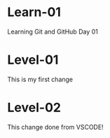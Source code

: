 # Learn-01
Learning Git and GitHub Day 01
# Level-01
This is my first change

# Level-02
This change done from VSCODE!